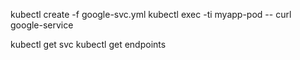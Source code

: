  kubectl create -f google-svc.yml
 kubectl exec -ti myapp-pod -- curl google-service

kubectl get svc
kubectl get endpoints